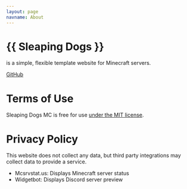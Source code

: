 ```yaml
---
layout: page
navname: About
---
```


# {{ Sleaping Dogs }}

 is a simple, flexible template website for Minecraft servers.

[GitHub](https://github.com/coffeebank/moonrise)


# Terms of Use

Sleaping Dogs MC is free for use [under the MIT license](https://github.com/coffeebank/moonrise).


# Privacy Policy

This website does not collect any data, but third party integrations may collect data to provide a service.

- Mcsrvstat.us: Displays Minecraft server status
- Widgetbot: Displays Discord server preview
